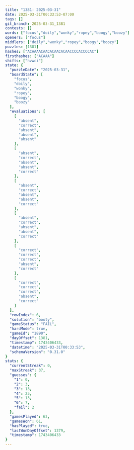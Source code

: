 ```yaml
---
title: "1381: 2025-03-31"
date: 2025-03-31T00:33:53-07:00
tags: []
git_branch: 2025-03-31_1381
contests: []
words: ["focus","doily","wonky","ropey","boogy","boozy"]
openers: ["focus"]
middlers: ["doily","wonky","ropey","boogy","boozy"]
puzzles: [1381]
hashes: ["ACAAAACAACACAACACAACCCCACCCCAC"]
firsthashes: ["ACAAA"]
shifts: ["hvwci"]
state: {
  "puzzleDate": "2025-03-31",
  "boardState": [
    "focus",
    "doily",
    "wonky",
    "ropey",
    "boogy",
    "boozy"
  ],
  "evaluations": [
    [
      "absent",
      "correct",
      "absent",
      "absent",
      "absent"
    ],
    [
      "absent",
      "correct",
      "absent",
      "absent",
      "correct"
    ],
    [
      "absent",
      "correct",
      "absent",
      "absent",
      "correct"
    ],
    [
      "absent",
      "correct",
      "absent",
      "absent",
      "correct"
    ],
    [
      "correct",
      "correct",
      "correct",
      "absent",
      "correct"
    ],
    [
      "correct",
      "correct",
      "correct",
      "absent",
      "correct"
    ]
  ],
  "rowIndex": 6,
  "solution": "booty",
  "gameStatus": "FAIL",
  "hardMode": true,
  "gameId": "1890",
  "dayOffset": 1381,
  "timestamp": 1743406433,
  "datetime": "2025-03-31T00:33:53",
  "schemaVersion": "0.31.0"
}
stats: {
  "currentStreak": 0,
  "maxStreak": 37,
  "guesses": {
    "1": 0,
    "2": 3,
    "3": 13,
    "4": 25,
    "5": 13,
    "6": 7,
    "fail": 2
  },
  "gamesPlayed": 63,
  "gamesWon": 61,
  "hasPlayed": true,
  "lastWonDayOffset": 1379,
  "timestamp": 1743406433
}
---
```

<!-- more -->
